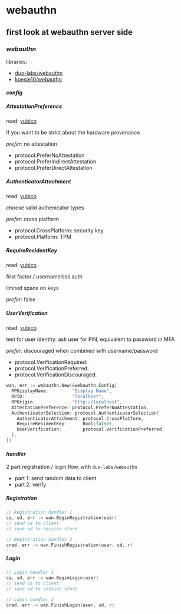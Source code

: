 # webauthn

## first look at webauthn server side

### _webauthn_

libraries:

- [duo-labs/webauthn](https://github.com/duo-labs/webauthn)
- [koesie10/webauthn](https://github.com/koesie10/webauthn)

#### _config_

##### AttestationPreference

read: [yubico](https://developers.yubico.com/WebAuthn/WebAuthn_Developer_Guide/Attestation.html)

If you want to be strict about the hardware provenance

_prefer:_ no attestation

- protocol.PreferNoAttestation
- protocol.PreferIndirectAttestation
- protocol.PreferDirectAttestation

##### AuthenticatorAttachment

read: [yubico](https://developers.yubico.com/WebAuthn/WebAuthn_Developer_Guide/Platform_vs_Cross-Platform.html)

choose valid authenicator types

_prefer:_ cross platform

- protocol.CrossPlatform: security key
- protocol.Platform: TPM

##### RequireResidentKey

read: [yubico](https://developers.yubico.com/WebAuthn/WebAuthn_Developer_Guide/Resident_Keys.html)

first factor / usernameless auth

limited space on keys

_prefer:_ false

##### UserVerification

read: [yubico](https://developers.yubico.com/WebAuthn/WebAuthn_Developer_Guide/User_Presence_vs_User_Verification.html)

test for user identity: ask user for PIN,
equivalent to password in MFA

_prefer:_ discouraged when combined with username/password

- protocol.VerificationRequired:
- protocol.VerificationPreferred:
- protocol.VerificationDiscouraged:

```go
wan, err := webauthn.New(&webauthn.Config{
  RPDisplayName:         "Display Name",
  RPID:                  "localhost",
  RPOrigin:              "http://localhost",
  AttestationPreference: protocol.PreferNoAttestation,
  AuthenticatorSelection: protocol.AuthenticatorSelection{
    AuthenticatorAttachment: protocol.CrossPlatform,
    RequireResidentKey:      Bool(false),
    UserVerification:        protocol.VerificationPreferred,
  },
})
```

#### _handler_

2 part registration / login flow,
with `duo-labs/webauthn`

- part 1: send random data to client
- part 2: verify

##### Registration

```go
// Registration handler 1
ca, sd, err := wan.BeginRegistration(user)
// send ca to client
// save sd to session store

// Registration handler 2
cred, err := wan.FinishRegistration(user, sd, r)
```

##### Login

```go
// Login handler 1
ca, sd, err := wan.BeginLogin(user)
// send ca to client
// save sd to session store

// Login handler 2
cred, err := wan.FinishLogin(user, sd, r)
```
